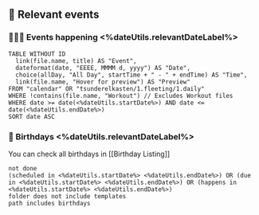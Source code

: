 ## 📆 Relevant events
### 🧙🏿‍♂️ Events happening <%dateUtils.relevantDateLabel%>
```dataview
TABLE WITHOUT ID
  link(file.name, title) AS "Event",
  dateformat(date, "EEEE, MMMM d, yyyy") AS "Date",
  choice(allDay, "All Day", startTime + " - " + endTime) AS "Time",
  link(file.name, "Hover for preview") AS "Preview"
FROM "calendar" OR "tsunderelkasten/1.fleeting/1.daily"
WHERE !contains(file.name, "Workout") // Excludes Workout files
WHERE date >= date(<%dateUtils.startDate%>) AND date <= date(<%dateUtils.endDate%>)
SORT date ASC
```
### 🎂 Birthdays <%dateUtils.relevantDateLabel%>
You can check all birthdays in [[Birthday Listing]]
```tasks
not done
(scheduled in <%dateUtils.startDate%> <%dateUtils.endDate%>) OR (due in <%dateUtils.startDate%> <%dateUtils.endDate%>) OR (happens in <%dateUtils.startDate%> <%dateUtils.endDate%>) 
folder does not include templates
path includes birthdays
```
